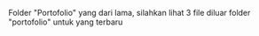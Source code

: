Folder "Portofolio" yang dari lama, silahkan lihat 3 file diluar folder "portofolio" untuk yang terbaru
